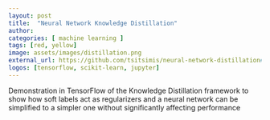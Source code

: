 ```yaml
---
layout: post
title:  "Neural Network Knowledge Distillation"
author: 
categories: [ machine learning ]
tags: [red, yellow]
image: assets/images/distillation.png
external_url: https://github.com/tsitsimis/neural-network-distillation#knowledge-distillation
logos: [tensorflow, scikit-learn, jupyter]
---
```

Demonstration in TensorFlow of the Knowledge Distillation framework to show how soft labels act as regularizers and a neural network can be simplified to a simpler one without significantly affecting performance
